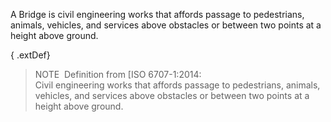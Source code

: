﻿A Bridge is civil engineering works that affords passage to pedestrians, animals, vehicles, and services above obstacles or between two points at a height above ground.

{ .extDef}
> NOTE&nbsp; Definition from [ISO 6707-1:2014:  
> Civil engineering works that affords passage to pedestrians, animals, vehicles, and services above obstacles or between two points at a height above ground.
